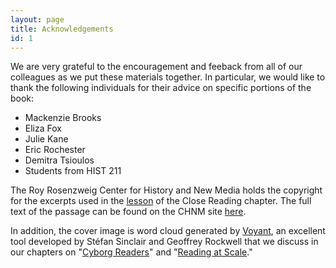 ```yaml
---
layout: page
title: Acknowledgements
id: 1
---
```

We are very grateful to the encouragement and feeback from all of our colleagues as we put these materials together. In particular, we would like to thank the following individuals for their advice on specific portions of the book:

* Mackenzie Brooks
* Eliza Fox
* Julie Kane
* Eric Rochester
* Demitra Tsioulos
* Students from HIST 211

The Roy Rosenzweig Center for History and New Media holds the copyright for the excerpts used in the [lesson](https://bmw9t.gitbooks.io/introduction-to-text-analysis/content/close-reading/close-reading.html) of the Close Reading chapter. The full text of the passage can be found on the CHNM site [here](http://chnm.gmu.edu/revolution/d/261/).

In addition, the cover image is word cloud generated by [Voyant](https://voyant-tools.org), an excellent tool developed by Stéfan Sinclair and Geoffrey Rockwell that we discuss in our chapters on "[Cyborg Readers](/textanalysiscoursebook/book/cyborg-readers)" and "[Reading at Scale](/textanalysiscoursebook/book/reading-at-scale)."
